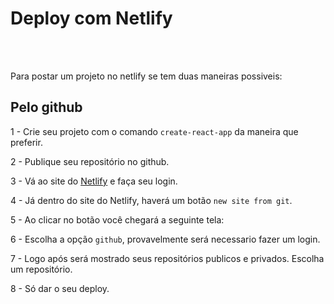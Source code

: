 # Deploy com Netlify
<br/>
<br/>


Para postar um projeto no netlify se tem duas maneiras possiveis:
<br/>

## Pelo github
1 - Crie seu projeto com o comando `create-react-app` da maneira que preferir.

2 - Publique seu repositório no github.

3 - Vá ao site do <a href="https://www.netlify.com">Netlify</a> e faça seu login.

4 - Já dentro do site do Netlify, haverá um botão `new site from git`.

5 - Ao clicar no botão você chegará a seguinte tela: 

6 - Escolha a opção `github`, provavelmente será necessario fazer um login.

7 - Logo após será mostrado seus repositórios publicos e privados. Escolha um repositório.

8 - Só dar o seu deploy.